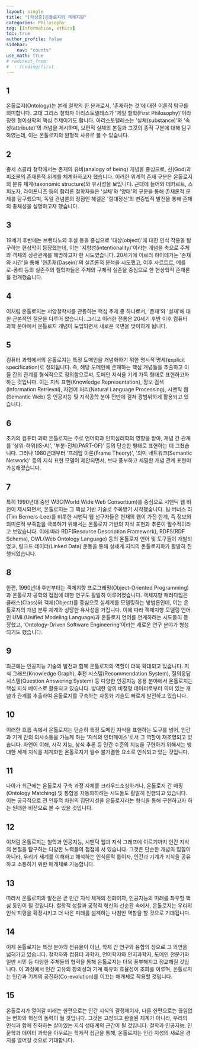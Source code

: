 ```yaml
---
layout: single
title: "[작성중]온톨로지와 객체지향"
categories: Philosophy
tag: [Information, ethics]
toc: true
author_profile: false
sidebar:
    nav: "counts"
use_math: true
# redirect_from:
#  - /coding/first
---
```

## 1
온톨로지(Ontology)는 본래 철학의 한 분과로서, '존재하는 것'에 대한 이론적 탐구를 의미합니다. 고대 그리스 철학자 아리스토텔레스가 '제일 철학(First Philosophy)'이라 칭한 형이상학의 핵심 주제이기도 합니다. 아리스토텔레스는 '실체(substance)'와 '속성(attribute)'의 개념을 제시하며, 보편적 실체의 본질과 그것의 종적 구분에 대해 탐구하였는데, 이는 온톨로지의 원형적 사유로 볼 수 있습니다.
## 2
중세 스콜라 철학에서는 존재의 유비(analogy of being) 개념을 중심으로, 신(God)과 피조물의 존재론적 위계를 체계화하고자 했습니다. 이러한 위계적 존재 구분은 온톨로지의 분류 체계(taxonomic structure)와 유사성을 보입니다. 근대에 들어와 데카르트, 스피노자, 라이프니츠 등의 합리론 철학자들은 '실체'와 '양태'의 구분을 통해 존재론적 문제를 탐구했으며, 독일 관념론의 정점인 헤겔은 '절대정신'의 변증법적 발전을 통해 존재의 총체성을 설명하고자 했습니다. 
## 3
19세기 후반에는 브렌타노와 후설 등을 중심으로 '대상(object)'에 대한 인식 작용을 탐구하는 현상학이 등장했는데, 이는 '지향성(intentionality)'이라는 개념을 축으로 주체와 객체의 상관관계를 해명하고자 한 시도였습니다. 20세기에 이르러 하이데거는 '존재와 시간'을 통해 '현존재(Dasein)'의 실존론적 분석을 시도했고, 이후 사르트르, 메를로-퐁티 등의 실존주의 철학자들은 주체의 구체적 실존을 중심으로 한 현상학적 존재론을 전개했습니다.
## 4
이처럼 온톨로지는 서양철학사를 관통하는 핵심 주제 중 하나로서, '존재'와 '실재'에 대한 근본적인 질문을 다루어 왔습니다. 그리고 이러한 전통은 20세기 후반 이후 컴퓨터 과학 분야에서 온톨로지 개념이 도입되면서 새로운 국면을 맞이하게 됩니다.
## 5
컴퓨터 과학에서의 온톨로지는 특정 도메인을 개념화하기 위한 명시적 명세(explicit specification)로 정의됩니다. 즉, 해당 도메인에 존재하는 핵심 개념들을 추출하고 이들 간의 관계를 형식적으로 정의함으로써, 도메인 지식을 기계 가독 형태로 표현하고자 하는 것입니다. 이는 지식 표현(Knowledge Representation), 정보 검색(Information Retrieval), 자연어 처리(Natural Language Processing), 시맨틱 웹(Semantic Web) 등 인공지능 및 지식공학 분야 전반에 걸쳐 광범위하게 활용되고 있습니다.
## 6
초기의 컴퓨터 과학 온톨로지는 주로 언어학과 인지심리학의 영향을 받아, 개념 간 관계를 '상위-하위(IS-A)', '부분-전체(PART-OF)' 등의 단순한 형태로 표현하는 데 그쳤습니다. 그러나 1980년대부터 '프레임 이론(Frame Theory)', '의미 네트워크(Semantic Network)' 등의 지식 표현 모델이 제안되면서, 보다 풍부하고 세밀한 개념 관계 표현이 가능해졌습니다.
## 7
특히 1990년대 중반 W3C(World Wide Web Consortium)를 중심으로 시맨틱 웹 비전이 제시되면서, 온톨로지는 그 핵심 기반 기술로 주목받기 시작했습니다. 팀 버너스 리(Tim Berners-Lee)를 비롯한 시맨틱 웹 선구자들은 현재의 웹이 가진 한계, 즉 정보의 의미론적 부족함을 극복하기 위해서는 온톨로지 기반의 지식 표현과 추론이 필수적이라고 보았습니다. 이에 따라 RDF(Resource Description Framework), RDFS(RDF Schema), OWL(Web Ontology Language) 등의 온톨로지 언어 및 도구들이 개발되었고, 링크드 데이터(Linked Data) 운동을 통해 실세계 지식의 온톨로지화가 활발히 진행되었습니다.
## 8
한편, 1990년대 후반부터는 객체지향 프로그래밍(Object-Oriented Programming)과 온톨로지 공학의 접점에 대한 연구도 활발히 이루어졌습니다. 객체지향 패러다임은 클래스(Class)와 객체(Object)를 중심으로 실세계를 모델링하는 방법론인데, 이는 온톨로지의 개념 분류 체계와 상당한 유사성을 가집니다. 이에 따라 객체지향 모델링 언어인 UML(Unified Modeling Language)과 온톨로지 언어를 연계하려는 시도들이 등장했고, 'Ontology-Driven Software Engineering'이라는 새로운 연구 분야가 형성되기도 했습니다.
## 9
최근에는 인공지능 기술의 발전과 함께 온톨로지의 역할이 더욱 확대되고 있습니다. 지식 그래프(Knowledge Graph), 추천 시스템(Recommendation System), 질의응답 시스템(Question Answering System) 등 다양한 인공지능 응용 분야에서 온톨로지는 핵심 지식 베이스로 활용되고 있습니다. 방대한 양의 비정형 데이터로부터 의미 있는 개념과 관계를 추출하여 온톨로지를 구축하는 자동화 기술도 빠르게 발전하고 있습니다.
## 10
이러한 흐름 속에서 온톨로지는 단순히 특정 도메인 지식을 표현하는 도구를 넘어, 인간과 기계 간의 의사소통을 가능케 하는 '지식의 인터페이스'로서 그 역할이 재조명되고 있습니다. 자연어 이해, 시각 지능, 상식 추론 등 인간 수준의 지능을 구현하기 위해서는 방대한 세계 지식을 체계화한 온톨로지가 필수 불가결한 요소로 인식되고 있는 것입니다.
## 11
나아가 최근에는 온톨로지 구축 과정 자체를 크라우드소싱하거나, 온톨로지 간 매핑(Ontology Matching) 및 통합을 자동화하려는 시도들도 활발히 진행되고 있습니다. 이는 궁극적으로 전 인류적 차원의 집단지성을 온톨로지라는 형식을 통해 구현하고자 하는 원대한 비전으로 볼 수 있을 것입니다.
## 12
이처럼 온톨로지는 철학과 인공지능, 시맨틱 웹과 지식 그래프에 이르기까지 인간 지식의 본질을 탐구하는 다양한 노력들의 접점에 서 있습니다. 그것은 단순한 개념의 집합이 아니라, 우리가 세계를 이해하고 해석하는 인식론적 틀이자, 인간과 기계가 지식을 공유하고 소통하기 위한 매개체로 기능합니다. 
## 13
따라서 온톨로지의 발전은 곧 인간 지식 체계의 진화이자, 인공지능의 미래를 좌우할 핵심 동인이 될 것입니다. 철학적 성찰과 공학적 혁신의 선순환 속에서, 온톨로지는 우리의 인식 지평을 확장시키고 더 나은 미래를 설계하는 나침반 역할을 할 것으로 기대됩니다.
## 14
이제 온톨로지는 특정 분야의 전유물이 아닌, 학제 간 연구와 융합의 장으로 그 외연을 넓혀가고 있습니다. 철학자와 컴퓨터 과학자, 언어학자와 인지과학자, 도메인 전문가와 일반 시민 등 다양한 주체들의 협력을 통해 온톨로지는 더욱 풍부해지고 정교해질 것입니다. 이 과정에서 인간 고유의 창의성과 기계 특유의 효율성이 조화를 이루며, 온톨로지는 인간과 기계의 공진화(Co-evolution)를 이끄는 매개체로 작용할 것입니다.
## 15
온톨로지가 열어갈 미래는 한편으로는 인간 지식의 결정체이자, 다른 한편으로는 끊임없는 변화와 혁신의 동력이 될 것입니다. 그것은 고정되고 완결된 체계가 아니라, 우리의 인식과 함께 진화하는 살아있는 지식 생태계의 근간이 될 것입니다. 철학과 인공지능, 인문학과 데이터 과학을 아우르는 학제적 접근을 통해, 온톨로지는 인간 지성의 새로운 경지를 열어갈 것으로 기대합니다.